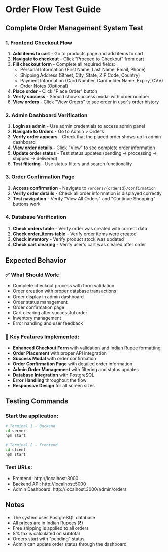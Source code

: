 # Order Flow Test Guide

## Complete Order Management System Test

### 1. Frontend Checkout Flow
1. **Add items to cart** - Go to products page and add items to cart
2. **Navigate to checkout** - Click "Proceed to Checkout" from cart
3. **Fill checkout form** - Complete all required fields:
   - Personal Information (First Name, Last Name, Email, Phone)
   - Shipping Address (Street, City, State, ZIP Code, Country)
   - Payment Information (Card Number, Cardholder Name, Expiry, CVV)
   - Order Notes (Optional)
4. **Place order** - Click "Place Order" button
5. **Verify success** - Should show success modal with order number
6. **View orders** - Click "View Orders" to see order in user's order history

### 2. Admin Dashboard Verification
1. **Login as admin** - Use admin credentials to access admin panel
2. **Navigate to Orders** - Go to Admin > Orders
3. **Verify order appears** - Check that the placed order shows up in admin dashboard
4. **View order details** - Click "View" to see complete order information
5. **Update order status** - Test status updates (pending → processing → shipped → delivered)
6. **Test filtering** - Use status filters and search functionality

### 3. Order Confirmation Page
1. **Access confirmation** - Navigate to `/orders/{orderId}/confirmation`
2. **Verify order details** - Check all order information is displayed correctly
3. **Test navigation** - Verify "View All Orders" and "Continue Shopping" buttons work

### 4. Database Verification
1. **Check orders table** - Verify order was created with correct data
2. **Check order_items table** - Verify order items were created
3. **Check inventory** - Verify product stock was updated
4. **Check cart clearing** - Verify user's cart was cleared after order

## Expected Behavior

### ✅ What Should Work:
- Complete checkout process with form validation
- Order creation with proper database transactions
- Order display in admin dashboard
- Order status management
- Order confirmation page
- Cart clearing after successful order
- Inventory management
- Error handling and user feedback

### 🔧 Key Features Implemented:
- **Enhanced Checkout Form** with validation and Indian Rupee formatting
- **Order Placement** with proper API integration
- **Success Modal** with order confirmation
- **Order Confirmation Page** with detailed order information
- **Admin Order Management** with filtering and status updates
- **Database Integration** with PostgreSQL
- **Error Handling** throughout the flow
- **Responsive Design** for all screen sizes

## Testing Commands

### Start the application:
```bash
# Terminal 1 - Backend
cd server
npm start

# Terminal 2 - Frontend  
cd client
npm start
```

### Test URLs:
- Frontend: http://localhost:3000
- Backend API: http://localhost:5000
- Admin Dashboard: http://localhost:3000/admin/orders

## Notes
- The system uses PostgreSQL database
- All prices are in Indian Rupees (₹)
- Free shipping is applied to all orders
- 8% tax is calculated on subtotal
- Orders start with "pending" status
- Admin can update order status through the dashboard
